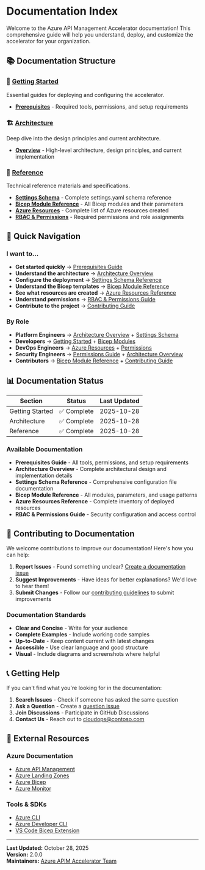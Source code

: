 # Documentation Index

Welcome to the Azure API Management Accelerator documentation! This comprehensive guide will help you understand, deploy, and customize the accelerator for your organization.

## 📚 Documentation Structure

### 🚀 [Getting Started](getting-started/)
Essential guides for deploying and configuring the accelerator.

- **[Prerequisites](getting-started/prerequisites.md)** - Required tools, permissions, and setup requirements

### 🏗️ [Architecture](architecture/)
Deep dive into the design principles and current architecture.

- **[Overview](architecture/overview.md)** - High-level architecture, design principles, and current implementation

### 📑 [Reference](reference/)
Technical reference materials and specifications.

- **[Settings Schema](reference/settings-schema.md)** - Complete settings.yaml schema reference
- **[Bicep Module Reference](reference/bicep-modules.md)** - All Bicep modules and their parameters
- **[Azure Resources](reference/azure-resources.md)** - Complete list of Azure resources created
- **[RBAC & Permissions](reference/permissions.md)** - Required permissions and role assignments

## 🎯 Quick Navigation

### I want to...
- **Get started quickly** → [Prerequisites Guide](getting-started/prerequisites.md)
- **Understand the architecture** → [Architecture Overview](architecture/overview.md)
- **Configure the deployment** → [Settings Schema Reference](reference/settings-schema.md)
- **Understand the Bicep templates** → [Bicep Module Reference](reference/bicep-modules.md)
- **See what resources are created** → [Azure Resources Reference](reference/azure-resources.md)
- **Understand permissions** → [RBAC & Permissions Guide](reference/permissions.md)
- **Contribute to the project** → [Contributing Guide](../CONTRIBUTING.md)

### By Role
- **Platform Engineers** → [Architecture Overview](architecture/overview.md) + [Settings Schema](reference/settings-schema.md)
- **Developers** → [Getting Started](getting-started/prerequisites.md) + [Bicep Modules](reference/bicep-modules.md)
- **DevOps Engineers** → [Azure Resources](reference/azure-resources.md) + [Permissions](reference/permissions.md)
- **Security Engineers** → [Permissions Guide](reference/permissions.md) + [Architecture Overview](architecture/overview.md)
- **Contributors** → [Bicep Module Reference](reference/bicep-modules.md) + [Contributing Guide](../CONTRIBUTING.md)

## 📊 Documentation Status

| Section | Status | Last Updated |
|---------|--------|--------------|
| Getting Started | ✅ Complete | 2025-10-28 |
| Architecture | ✅ Complete | 2025-10-28 |
| Reference | ✅ Complete | 2025-10-28 |

### Available Documentation
- **Prerequisites Guide** - All tools, permissions, and setup requirements
- **Architecture Overview** - Complete architectural design and implementation details
- **Settings Schema Reference** - Comprehensive configuration file documentation
- **Bicep Module Reference** - All modules, parameters, and usage patterns
- **Azure Resources Reference** - Complete inventory of deployed resources
- **RBAC & Permissions Guide** - Security configuration and access control

## 🤝 Contributing to Documentation

We welcome contributions to improve our documentation! Here's how you can help:

1. **Report Issues** - Found something unclear? [Create a documentation issue](../.github/ISSUE_TEMPLATE/documentation.md)
2. **Suggest Improvements** - Have ideas for better explanations? We'd love to hear them!
3. **Submit Changes** - Follow our [contributing guidelines](../CONTRIBUTING.md) to submit improvements

### Documentation Standards
- **Clear and Concise** - Write for your audience
- **Complete Examples** - Include working code samples
- **Up-to-Date** - Keep content current with latest changes
- **Accessible** - Use clear language and good structure
- **Visual** - Include diagrams and screenshots where helpful

## 📞 Getting Help

If you can't find what you're looking for in the documentation:

1. **Search Issues** - Check if someone has asked the same question
2. **Ask a Question** - Create a [question issue](../.github/ISSUE_TEMPLATE/question.md)
3. **Join Discussions** - Participate in GitHub Discussions
4. **Contact Us** - Reach out to [cloudops@contoso.com](mailto:cloudops@contoso.com)

## 🔗 External Resources

### Azure Documentation
- [Azure API Management](https://learn.microsoft.com/azure/api-management/)
- [Azure Landing Zones](https://learn.microsoft.com/azure/cloud-adoption-framework/ready/landing-zone/)
- [Azure Bicep](https://learn.microsoft.com/azure/azure-resource-manager/bicep/)
- [Azure Monitor](https://learn.microsoft.com/azure/azure-monitor/)

### Tools & SDKs
- [Azure CLI](https://learn.microsoft.com/cli/azure/)
- [Azure Developer CLI](https://learn.microsoft.com/azure/developer/azure-developer-cli/)
- [VS Code Bicep Extension](https://marketplace.visualstudio.com/items?itemName=ms-azuretools.vscode-bicep)

---

**Last Updated:** October 28, 2025  
**Version:** 2.0.0  
**Maintainers:** [Azure APIM Accelerator Team](mailto:evilazaro@gmail.com)